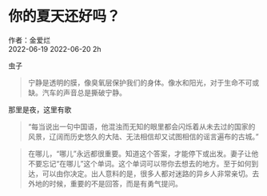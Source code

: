 # 你的夏天还好吗？
作者：金爱烂<br>
2022-06-19  2022-06-20
2h

虫子

>宁静是透明的膜，像臭氧层保护我们的身体。像水和阳光，对于生命不可或缺。汽车的声音总是撕破宁静。

那里是夜，这里有歌

>“每当说出一句中国语，他混浊而无知的眼里都会闪烁着从未去过的国家的风景，辽阔而历史悠久的大陆、无法相信却又试图相信的谣言遍布的古城。”

>在哪儿，“哪儿”永远都很重要。知道这个答案，才能停下或出发。妻子让他不要忘记“在哪儿”这个单词。这个单词可以带你去想去的地方。至于如何到达，可以由你决定。出人意料的是，很多人都对迷路的异乡人非常亲切。去外地的时候，重要的不是回答，而是有勇气提问。